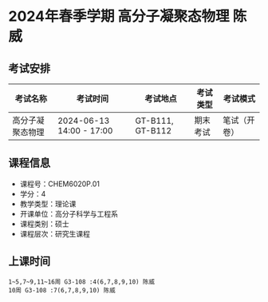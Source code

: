 # 2024年春季学期 高分子凝聚态物理 陈威




## 考试安排

| 考试名称 | 考试时间 | 考试地点 | 考试类型 | 考试模式 |
| -------- | -------- | -------- | -------- | -------- |
| 高分子凝聚态物理 | 2024-06-13 14:00 - 17:00 | GT-B111, GT-B112 | 期末考试 | 笔试（开卷） |





## 课程信息

- 课程号：CHEM6020P.01
- 学分：4
- 教学类型：理论课
- 开课单位：高分子科学与工程系
- 课程类别：硕士
- 课程层次：研究生课程

## 上课时间

```
1~5,7~9,11~16周 G3-108 :4(6,7,8,9,10) 陈威
10周 G3-108 :7(6,7,8,9,10) 陈威
```

